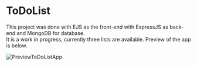 <h1>ToDoList</h1>
This project was done with EJS as the front-end with ExpressJS as back-end and MongoDB for database.
<br>
It is a work in progress, currently three lists are available. Preview of the app is below.

![PreviewToDoListApp](https://github.com/NF-7/ToDoList-With-Mongoose/assets/101887698/e2a3fe98-5270-4c88-b5a4-5f7fb6cf3716)
